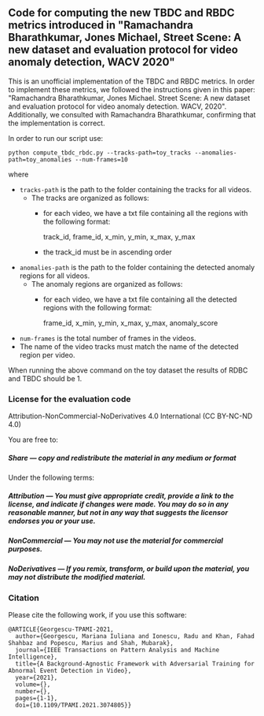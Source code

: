 ## Code for computing the new TBDC and RBDC metrics introduced in "Ramachandra Bharathkumar, Jones Michael, Street Scene: A new dataset and evaluation protocol for video anomaly detection, WACV 2020"

This is an unofficial implementation of the TBDC and RBDC metrics. In order to implement these metrics, we followed the instructions given in this paper: "Ramachandra Bharathkumar, Jones Michael. Street Scene: A new dataset and evaluation protocol for video anomaly detection. WACV, 2020". Additionally, we consulted with Ramachandra Bharathkumar, confirming that the implementation is correct.

In order to run our script use: 
```
python compute_tbdc_rbdc.py --tracks-path=toy_tracks --anomalies-path=toy_anomalies --num-frames=10
```
where
- ```tracks-path``` is the path to the folder containing the tracks for all videos.
    - The tracks are organized as follows:
        - for each video, we have a txt file containing all the regions with the following format:
        
            track_id, frame_id, x_min, y_min, x_max, y_max
        
        - the track_id must be in ascending order
- ```anomalies-path``` is the path to the folder containing the detected anomaly regions for all videos.
    - The anomaly regions are organized as follows:
        - for each video, we have a txt file containing all the detected regions with the following format:
        
            frame_id, x_min, y_min, x_max, y_max, anomaly_score
- ```num-frames``` is the total number of frames in the videos.
- The name of the video tracks must match the name of the detected region per video.

When running the above command on the toy dataset the results of RDBC and TBDC should be 1.

### License for the evaluation code
Attribution-NonCommercial-NoDerivatives 4.0 International (CC BY-NC-ND 4.0)

You are free to:

##### Share — copy and redistribute the material in any medium or format

Under the following terms:

##### Attribution — You must give appropriate credit, provide a link to the license, and indicate if changes were made. You may do so in any reasonable manner, but not in any way that suggests the licensor endorses you or your use.

##### NonCommercial — You may not use the material for commercial purposes.

##### NoDerivatives — If you remix, transform, or build upon the material, you may not distribute the modified material.

### Citation
Please cite the following work, if you use this software:
```
@ARTICLE{Georgescu-TPAMI-2021, 
  author={Georgescu, Mariana Iuliana and Ionescu, Radu and Khan, Fahad Shahbaz and Popescu, Marius and Shah, Mubarak}, 
  journal={IEEE Transactions on Pattern Analysis and Machine Intelligence},  
  title={A Background-Agnostic Framework with Adversarial Training for Abnormal Event Detection in Video}, 
  year={2021},
  volume={},
  number={},
  pages={1-1},
  doi={10.1109/TPAMI.2021.3074805}}
```

